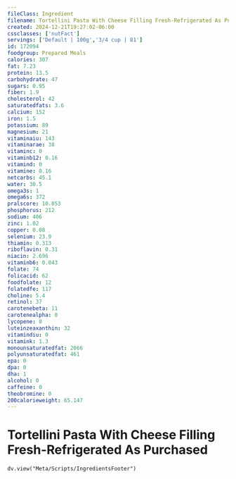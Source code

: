 ```yaml
---
fileClass: Ingredient
filename: Tortellini Pasta With Cheese Filling Fresh-Refrigerated As Purchased
created: 2024-12-21T19:27:02-06:00
cssclasses: ['nutFact']
servings: ['Default | 100g','3/4 cup | 81']
id: 172094
foodgroup: Prepared Meals
calories: 307
fat: 7.23
protein: 13.5
carbohydrate: 47
sugars: 0.95
fiber: 1.9
cholesterol: 42
saturatedfats: 3.6
calcium: 152
iron: 1.5
potassium: 89
magnesium: 21
vitaminaiu: 143
vitaminarae: 38
vitaminc: 0
vitaminb12: 0.16
vitamind: 0
vitamine: 0.16
netcarbs: 45.1
water: 30.5
omega3s: 1
omega6s: 372
pralscore: 10.053
phosphorus: 212
sodium: 406
zinc: 1.02
copper: 0.08
selenium: 23.9
thiamin: 0.313
riboflavin: 0.31
niacin: 2.696
vitaminb6: 0.043
folate: 74
folicacid: 62
foodfolate: 12
folatedfe: 117
choline: 5.4
retinol: 37
carotenebeta: 11
carotenealpha: 0
lycopene: 0
luteinzeaxanthin: 32
vitamindiu: 0
vitamink: 1.3
monounsaturatedfat: 2066
polyunsaturatedfat: 461
epa: 0
dpa: 0
dha: 1
alcohol: 0
caffeine: 0
theobromine: 0
200calorieweight: 65.147
---
```


# Tortellini Pasta With Cheese Filling Fresh-Refrigerated As Purchased

```dataviewjs
dv.view("Meta/Scripts/IngredientsFooter")
```